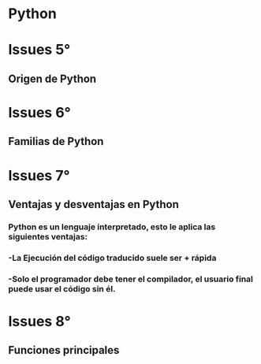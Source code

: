 # Python

# Issues 5°

## Origen de Python

# Issues 6°

## Familias de Python

# Issues 7°

## Ventajas y desventajas en Python

### Python es un lenguaje interpretado, esto le aplica las siguientes ventajas:

### -La Ejecución del código traducido suele ser + rápida
### -Solo el programador debe tener el compilador, el usuario final puede usar el código sin él.

    

# Issues 8°

## Funciones principales
